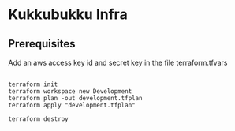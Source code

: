 # Kukkubukku Infra

## Prerequisites

Add an aws access key id and secret key in the file terraform.tfvars

##

```
terraform init
terraform workspace new Development
terraform plan -out development.tfplan
terraform apply "development.tfplan"

terraform destroy
```